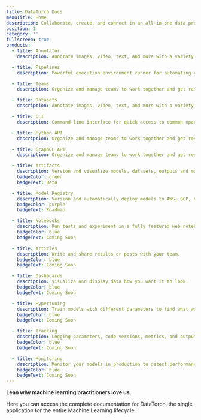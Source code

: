 ```yaml
---
title: DataTorch Docs
menuTitle: Home
description: Collaborate, create, and connect in an all-in-one data processing suite!
position: 1
category: ''
fullscreen: true
products:
  - title: Annotator
    description: Annotate images, video, text, and more with a variety of annotation types.

  - title: Pipelines
    description: Powerful execution environment runner for automating your ML lifecycle.

  - title: Teams
    description: Organize and manage teams to work together and get results fast.

  - title: Datasets
    description: Annotate images, video, text, and more with a variety of annotation types.

  - title: CLI
    description: Command-line interface for quick access to common operations.

  - title: Python API
    description: Organize and manage teams to work together and get results fast.

  - title: GraphQL API
    description: Organize and manage teams to work together and get results fast.

  - title: Artifacts
    description: Version and visualize models, datasets, outputs and more.
    badgeColor: green
    badgeText: Beta

  - title: Model Registry
    description: Version and automatically deploy models to AWS, GCP, Azure and more.
    badgeColor: purple
    badgeText: Roadmap

  - title: Notebooks
    description: Run tests and experiment in a fully featured web notebook.
    badgeColor: blue
    badgeText: Coming Soon

  - title: Articles
    description: Write and share results or posts with your team.
    badgeColor: blue
    badgeText: Coming Soon

  - title: Dashboards
    description: Visualize and display data how you want it to look.
    badgeColor: blue
    badgeText: Coming Soon

  - title: Hypertuning
    description: Train models with different parameters to find what works best.
    badgeColor: blue
    badgeText: Coming Soon

  - title: Tracking
    description: Logging parameters, code versions, metrics, and output files.
    badgeColor: blue
    badgeText: Coming Soon

  - title: Monitoring
    description: Monitor your models in production to detect performance and drift.
    badgeColor: blue
    badgeText: Coming Soon
---
```


<strong>Lean why machine learning practitioners love us.</strong>

Here you can access the complete documentation for DataTorch, the single
application for the entire Machine Learning lifecycle.

<products header="Explore by product" :products="products"></products>
